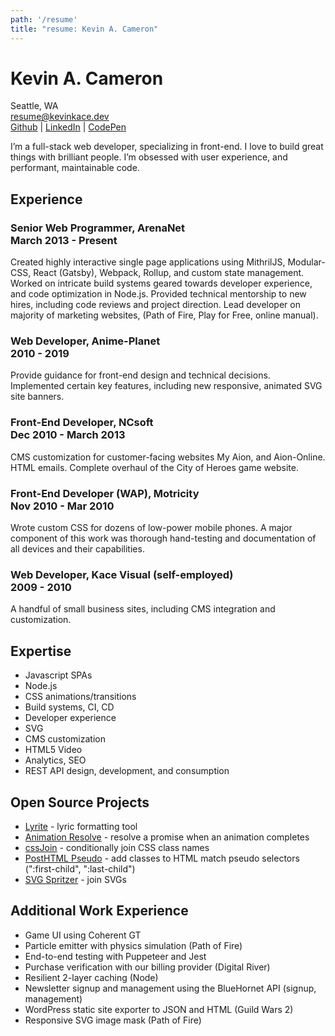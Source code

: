```yaml
---
path: '/resume'
title: "resume: Kevin A. Cameron"
---
```


# Kevin A. Cameron

Seattle, WA  
[resume@kevinkace.dev](mailto:resume@kevinkace.dev)  
[Github](https://github.com/kevinkace) | [LinkedIn](https://www.linkedin.com/in/kevinkace/) | [CodePen]("https://codepen.io/kevinkace")

I’m a full-stack web developer, specializing in front-end. I love to build great things with brilliant people. I’m obsessed with user experience, and performant, maintainable code.

## Experience

### Senior Web Programmer, ArenaNet <br>March 2013 - Present

Created highly interactive single page applications using MithrilJS, Modular-CSS, React (Gatsby), Webpack, Rollup, and custom state management. Worked on intricate build systems geared towards developer experience, and code optimization in Node.js. Provided technical mentorship to new hires, including code reviews and project direction. Lead developer on majority of marketing websites, (Path of Fire, Play for Free, online manual). 

### Web Developer, Anime-Planet <br>2010 - 2019

Provide guidance for front-end design and technical decisions. Implemented certain key features, including new responsive, animated SVG site banners.

### Front-End Developer, NCsoft <br>Dec 2010 - March 2013

CMS customization for customer-facing websites My Aion, and Aion-Online. HTML emails. Complete overhaul of the City of Heroes game website.

### Front-End Developer (WAP), Motricity <br>Nov 2010 - Mar 2010

Wrote custom CSS for dozens of low-power mobile phones. A major component of this work was thorough hand-testing and documentation of all devices and their capabilities.

### Web Developer, Kace Visual (self-employed) <br>2009 - 2010

A handful of small business sites, including CMS integration and customization.

## Expertise

- Javascript SPAs
- Node.js
- CSS animations/transitions
- Build systems, CI, CD
- Developer experience
- SVG
- CMS customization
- HTML5 Video
- Analytics, SEO
- REST API design, development, and consumption

## Open Source Projects

- [Lyrite](https://github.com/kevinkace/lyrite) - lyric formatting tool
- [Animation Resolve](https://github.com/kevinkace/animation-resolve) - resolve a promise when an animation completes
- [cssJoin](https://github.com/kevinkace/cssJoin) - conditionally join CSS class names
- [PostHTML Pseudo](https://npmjs.com/package/posthtml-pseudo) - add classes to HTML match pseudo selectors (":first-child", ":last-child")
- [SVG Spritzer](https://npmjs.com/package/svg-spritzer) - join SVGs

## Additional Work Experience

- Game UI using Coherent GT
- Particle emitter with physics simulation (Path of Fire)
- End-to-end testing with Puppeteer and Jest
- Purchase verification with our billing provider (Digital River)
- Resilient 2-layer caching (Node)
- Newsletter signup and management using the BlueHornet API (signup, management)
- WordPress static site exporter to JSON and HTML (Guild Wars 2)
- Responsive SVG image mask (Path of Fire)
